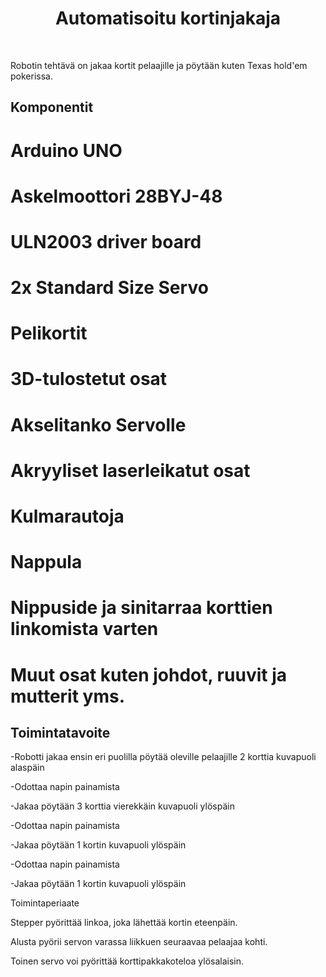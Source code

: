 <h1 align="center">Automatisoitu kortinjakaja</h1>
<br>

Robotin tehtävä on jakaa kortit pelaajille ja pöytään kuten Texas hold'em pokerissa.

## Komponentit

# Arduino UNO
# Askelmoottori 28BYJ-48
# ULN2003 driver board
# 2x Standard Size Servo 
# Pelikortit
# 3D-tulostetut osat 
# Akselitanko Servolle 
# Akryyliset laserleikatut osat 
# Kulmarautoja
# Nappula
# Nippuside ja sinitarraa korttien linkomista varten
# Muut osat kuten johdot, ruuvit ja mutterit yms.

## Toimintatavoite

-Robotti jakaa ensin eri puolilla pöytää oleville pelaajille 2 korttia kuvapuoli alaspäin

-Odottaa napin painamista

-Jakaa pöytään 3 korttia vierekkäin kuvapuoli ylöspäin

-Odottaa napin painamista

-Jakaa pöytään 1 kortin kuvapuoli ylöspäin

-Odottaa napin painamista

-Jakaa pöytään 1 kortin kuvapuoli ylöspäin



Toimintaperiaate 

Stepper pyörittää linkoa, joka lähettää kortin eteenpäin. 

Alusta pyörii servon varassa liikkuen seuraavaa pelaajaa kohti.

Toinen servo voi pyörittää korttipakkakoteloa ylösalaisin.
